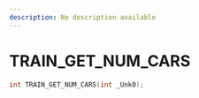 ```yaml
---
description: No description available 
---
```


# TRAIN_GET_NUM_CARS

```cpp
int TRAIN_GET_NUM_CARS(int _Unk0);
```